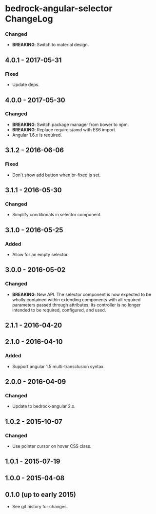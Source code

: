 # bedrock-angular-selector ChangeLog

### Changed
- **BREAKING**: Switch to material design.

## 4.0.1 - 2017-05-31

### Fixed
- Update deps.

## 4.0.0 - 2017-05-30

### Changed
- **BREAKING**: Switch package manager from bower to npm.
- **BREAKING**: Replace requirejs/amd with ES6 import.
- Angular 1.6.x is required.

## 3.1.2 - 2016-06-06

### Fixed
- Don't show add button when br-fixed is set.

## 3.1.1 - 2016-05-30

### Changed
- Simplify conditionals in selector component.

## 3.1.0 - 2016-05-25

### Added
- Allow for an empty selector.

## 3.0.0 - 2016-05-02

### Changed
- **BREAKING**: New API. The selector component is now expected to be
  wholly contained within extending components with all required parameters
  passed through attributes; its controller is no longer intended to be
  required, configured, and used.

## 2.1.1 - 2016-04-20

## 2.1.0 - 2016-04-10

### Added
- Support angular 1.5 multi-transclusion syntax.

## 2.0.0 - 2016-04-09

### Changed
- Update to bedrock-angular 2.x.

## 1.0.2 - 2015-10-07

### Changed
- Use pointer cursor on hover CSS class.

## 1.0.1 - 2015-07-19

## 1.0.0 - 2015-04-08

## 0.1.0 (up to early 2015)

- See git history for changes.
